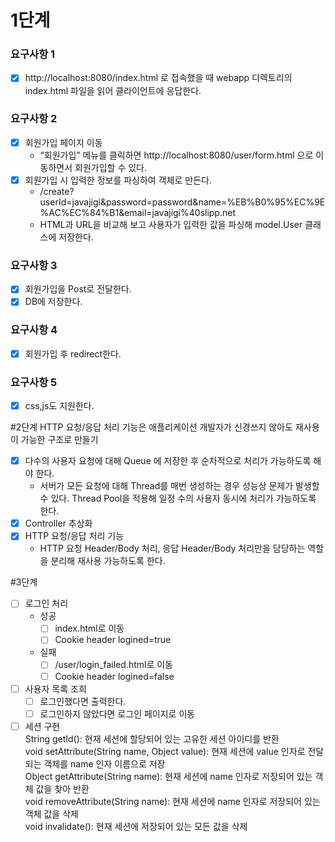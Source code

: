 # 1단계
### 요구사항 1
-[x] http://localhost:8080/index.html 로 접속했을 때 webapp 디렉토리의 index.html 파일을 읽어 클라이언트에 응답한다.

### 요구사항 2
-[x] 회원가입 페이지 이동
  - “회원가입” 메뉴를 클릭하면 http://localhost:8080/user/form.html 으로 이동하면서 회원가입할 수 있다.
-[x] 회원가입 시 입력한 정보를 파싱하여 객체로 만든다.
  - /create?userId=javajigi&password=password&name=%EB%B0%95%EC%9E%AC%EC%84%B1&email=javajigi%40slipp.net 
  - HTML과 URL을 비교해 보고 사용자가 입력한 값을 파싱해 model.User 클래스에 저장한다.
  
### 요구사항 3
-[x] 회원가입을 Post로 전달한다.
-[x] DB에 저장한다.

### 요구사항 4
-[x] 회원가입 후 redirect한다.

### 요구사항 5
-[x] css,js도 지원한다. 


#2단계
 HTTP 요청/응답 처리 기능은 애플리케이션 개발자가 신경쓰지 않아도 재사용이 가능한 구조로 만들기
-[x] 다수의 사용자 요청에 대해 Queue 에 저장한 후 순차적으로 처리가 가능하도록 해야 한다.
  - 서버가 모든 요청에 대해 Thread를 매번 생성하는 경우 성능상 문제가 발생할 수 있다. Thread Pool을 적용해 일정 수의 사용자 동시에 처리가 가능하도록 한다.
-[x] Controller 추상화
-[x] HTTP 요청/응답 처리 기능
  - HTTP 요청 Header/Body 처리, 응답 Header/Body 처리만을 담당하는 역할을 분리해 재사용 가능하도록 한다.
  
#3단계
-[ ] 로그인 처리
    - 성공
        -[ ] index.html로 이동
        -[ ] Cookie header logined=true
    - 실패
        -[ ] /user/login_failed.html로 이동
        -[ ] Cookie header logined=false
-[ ] 사용자 목록 조희
    -[ ] 로그인했다면 출력한다.
    -[ ] 로그인하지 않았다면 로그인 페이지로 이동
-[ ] 세션 구현       
    String getId(): 현재 세션에 할당되어 있는 고유한 세션 아이디를 반환  
    void setAttribute(String name, Object value): 현재 세션에 value 인자로 전달되는 객체를 name 인자 이름으로 저장  
    Object getAttribute(String name): 현재 세션에 name 인자로 저장되어 있는 객체 값을 찾아 반환  
    void removeAttribute(String name): 현재 세션에 name 인자로 저장되어 있는 객체 값을 삭제  
    void invalidate(): 현재 세션에 저장되어 있는 모든 값을 삭제 